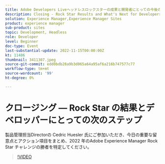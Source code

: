 ```yaml
---
title: Adobe Developers Liveヘッドレスロックスターの成果と開発者にとっての今後の課題
description: Closing - Rock Star Results and What's Next for DevelopersJoin Cedric Huesler 氏 ( 製品管理担当Director) が、2022 年のAdobe Experience Manager Rock Star Challenge の勝者を見つけ出すための重要な留意点と行動項目をまとめました。
solution: Experience Manager,Experience Manager Sites
product: experience manager
sub-product: sites
topic: Development, Headless
role: Developer
level: Beginner
doc-type: Event
last-substantial-update: 2022-11-15T00:00:00Z
kt: 11486
thumbnail: 3411307.jpeg
source-git-commit: edd0bdb28a9b3d065a64a95af6a216b747577c77
workflow-type: tm+mt
source-wordcount: '99'
ht-degree: 0%

---
```


# クロージング — Rock Star の結果とデベロッパーにとっての次のステップ

製品管理担当Directorの Cedric Huesler 氏にご参加いただき、今日の重要な留意点とアクション項目をまとめ、2022 年のAdobe Experience Manager Rock Star チャレンジの勝者を特定してください。

>[!VIDEO](https://video.tv.adobe.com/v/3411307/?quality=12&learn=on)

